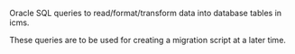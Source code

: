 Oracle SQL queries to read/format/transform data into database tables in icms.

These queries are to be used for creating a migration script at a later time.
